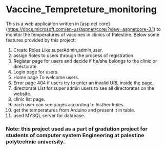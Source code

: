 
# Vaccine_Tempreteture_monitoring
This is a web application written in [asp.net core] (https://docs.microsoft.com/en-us/aspnet/core/?view=aspnetcore-3.1) to monitor the temperatures of vaccines in clinics of Palestine.
Below some features provided by this project:
1. Create Roles Like:superAdmin,admin,user.
2. assign Roles to users through  the process of registration.
3. Register page for users and decide if he/she belongs to the clinic or directorate.
4. Login page for users.
5. Home page To welcome users.
6. Error page 404 if users try to enter an invalid URL inside the page.
7. directorate List for super admin users to see all directorates on the website.
8. clinic list page.
9. each user can see pages according to his/her Roles.
10. get the temperatures from Arduino and present it in table.
11. used MYSQL server for database.
### Note: this project used as a part of gradution project for students of computer system Engineering at palestine polytechnic university.
